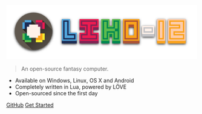 ![LIKO-12's Logo](_media/Header_Logo.png)

> An open-source fantasy computer.

* Available on Windows, Linux, OS X and Android
* Completely written in Lua, powered by LÖVE
* Open-sourced since the first day

[GitHub](https://github.com/RamiLego4Game/LIKO-12)
[Get Started](Get_Started.md)